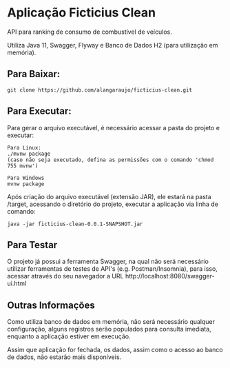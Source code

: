 # Aplicação Ficticius Clean

API para ranking de consumo de combustível de veículos.

Utiliza Java 11, Swagger, Flyway e Banco de Dados H2 (para utilização em memória).

## Para Baixar:

```
git clone https://github.com/alangaraujo/ficticius-clean.git
```

## Para Executar:

Para gerar o arquivo executável, é necessário acessar a pasta do projeto e executar:

```
Para Linux:
./mvnw package
(caso não seja executado, defina as permissões com o comando 'chmod 755 mvnw')

Para Windows
mvnw package
```

Após criação do arquivo executável (extensão JAR), ele estará na pasta /target, acessando o diretório do projeto, executar a aplicação via linha de comando:

```
java -jar ficticius-clean-0.0.1-SNAPSHOT.jar
```

## Para Testar

O projeto já possui a ferramenta Swagger, na qual não será necessário utilizar ferramentas de testes de API's (e.g. Postman/Insomnia), para isso, acessar através do seu navegador a URL http://localhost:8080/swagger-ui.html


## Outras Informações

Como utiliza banco de dados em memória, não será necessário qualquer configuração, alguns registros serão populados para consulta imediata, enquanto a aplicação estiver em execução.

Assim que aplicação for fechada, os dados, assim como o acesso ao banco de dados, não estarão mais disponíveis.
